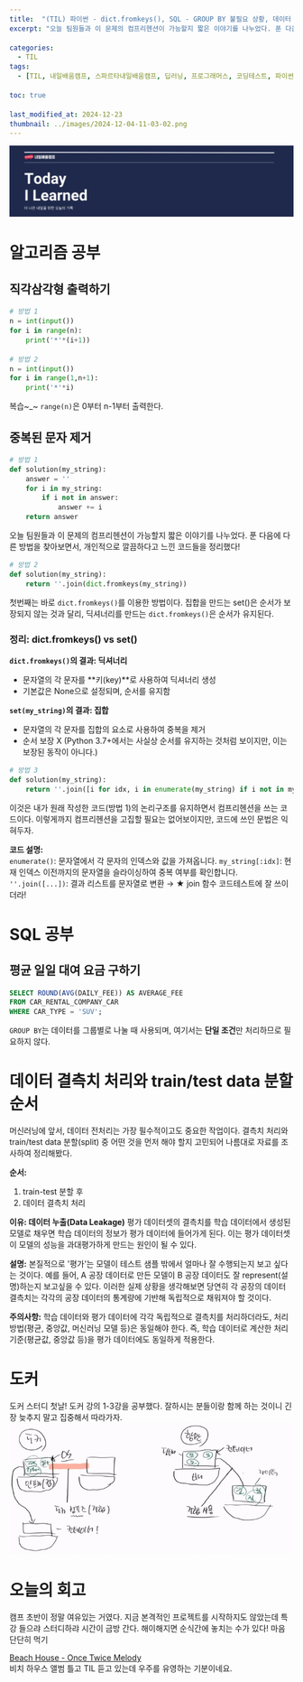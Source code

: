 ```yaml
---
title:  "(TIL) 파이썬 - dict.fromkeys(), SQL - GROUP BY 불필요 상황, 데이터 결측치 처리와 Train/Test data 분할 순서"
excerpt: "오늘 팀원들과 이 문제의 컴프리헨션이 가능할지 짧은 이야기를 나누었다. 푼 다음에 다른 방법을 찾아보면서, 개인적으로 깔끔하다고 느낀 코드들을 정리했다!"

categories:
  - TIL
tags:
  - [TIL, 내일배움캠프, 스파르타내일배움캠프, 딥러닝, 프로그래머스, 코딩테스트, 파이썬, SQL, 결측치]

toc: true

last_modified_at: 2024-12-23
thumbnail: ../images/2024-12-04-11-03-02.png
---
```


![](/images/../images/2024-12-04-11-03-02.png)

# 알고리즘 공부
## 직각삼각형 출력하기
```py
# 방법 1
n = int(input())
for i in range(n):
    print('*'*(i+1))
    
# 방법 2
n = int(input())
for i in range(1,n+1):
    print('*'*i)
```
복습~_~ `range(n)`은 0부터 n-1부터 출력한다. 

## 중복된 문자 제거
```py
# 방법 1
def solution(my_string):
    answer = ''
    for i in my_string:
        if i not in answer:
            answer += i
    return answer
```
오늘 팀원들과 이 문제의 컴프리헨션이 가능할지 짧은 이야기를 나누었다. 푼 다음에 다른 방법을 찾아보면서, 개인적으로 깔끔하다고 느낀 코드들을 정리했다!

```py
# 방법 2
def solution(my_string):
    return ''.join(dict.fromkeys(my_string))
```
첫번째는 바로 `dict.fromkeys()`를 이용한 방법이다. 집합을 만드는 set()은 순서가 보장되지 않는 것과 달리, 딕셔너리를 만드는 `dict.fromkeys()`은 순서가 유지된다.
### 정리: dict.fromkeys() vs set()
**`dict.fromkeys()`의 결과: 딕셔너리**
- 문자열의 각 문자를 **키(key)**로 사용하여 딕셔너리 생성
- 기본값은 None으로 설정되며, 순서를 유지함

**`set(my_string)`의 결과: 집합**
- 문자열의 각 문자를 집합의 요소로 사용하여 중복을 제거
- 순서 보장 X (Python 3.7+에서는 사실상 순서를 유지하는 것처럼 보이지만, 이는 보장된 동작이 아니다.)

```py
# 방법 3
def solution(my_string):
    return ''.join([i for idx, i in enumerate(my_string) if i not in my_string[:idx]])
```
이것은 내가 원래 작성한 코드(방법 1)의 논리구조를 유지하면서 컴프리헨션을 쓰는 코드이다. 이렇게까지 컴프리헨션을 고집할 필요는 없어보이지만, 코드에 쓰인 문법은 익혀두자.

**코드 설명:**    
`enumerate()`: 문자열에서 각 문자의 인덱스와 값을 가져옵니다.
`my_string[:idx]`: 현재 인덱스 이전까지의 문자열을 슬라이싱하여 중복 여부를 확인합니다.
`''.join([...])`: 결과 리스트를 문자열로 변환 → ★ join 함수 코드테스트에 잘 쓰이더라!

# SQL 공부
## 평균 일일 대여 요금 구하기
```sql
SELECT ROUND(AVG(DAILY_FEE)) AS AVERAGE_FEE
FROM CAR_RENTAL_COMPANY_CAR
WHERE CAR_TYPE = 'SUV';
```
`GROUP BY`는 데이터를 그룹별로 나눌 때 사용되며, 여기서는 **단일 조건**만 처리하므로 필요하지 않다.

# 데이터 결측치 처리와 train/test data 분할 순서
머신러닝에 앞서, 데이터 전처리는 가장 필수적이고도 중요한 작업이다. 결측치 처리와 train/test data 분할(split) 중 어떤 것을 먼저 해야 할지 고민되어 나름대로 자료를 조사하여 정리해봤다.

**순서:**
1. train-test 분할 후
2. 데이터 결측치 처리

**이유: 데이터 누출(Data Leakage)**
평가 데이터셋의 결측치를 학습 데이터에서 생성된 모델로 채우면 학습 데이터의 정보가 평가 데이터에 들어가게 된다. 이는 평가 데이터셋이 모델의 성능을 과대평가하게 만드는 원인이 될 수 있다.

**설명:**
본질적으로 '평가'는 모델이 테스트 샘플 밖에서 얼마나 잘 수행되는지 보고 싶다는 것이다. 예를 들어, A 공장 데이터로 만든 모델이 B 공장 데이터도 잘 represent(설명)하는지 보고싶을 수 있다. 이러한 실제 상황을 생각해보면 당연히 각 공장의 데이터 결측치는 각각의 공장 데이터의 통계량에 기반해 독립적으로 채워져야 할 것이다.

**주의사항:**
학습 데이터와 평가 데이터에 각각 독립적으로 결측치를 처리하더라도, 처리 방법(평균, 중앙값, 머신러닝 모델 등)은 동일해야 한다. 즉, 학습 데이터로 계산한 처리 기준(평균값, 중앙값 등)을 평가 데이터에도 동일하게 적용한다.

# 도커
도커 스터디 첫날! 도커 강의 1-3강을 공부했다. 잘하시는 분들이랑 함께 하는 것이니 긴장 늦추지 말고 집중해서 따라가자.    
![](/images/../images/2024-12-24-00-12-25.png)

# 오늘의 회고
캠프 초반이 정말 여유있는 거였다. 지금 본격적인 프로젝트를 시작하지도 않았는데 특강 들으랴 스터디하랴 시간이 금방 간다. 해이해지면 순식간에 놓치는 수가 있다! 마음 단단히 먹기

[Beach House - Once Twice Melody](https://www.youtube.com/watch?v=TDi8armd3ZQ)   
비치 하우스 앨범 틀고 TIL 듣고 있는데 우주를 유영하는 기분이네요.